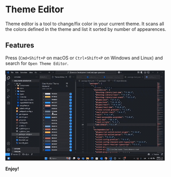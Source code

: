 # Theme Editor

Theme editor is a tool to change/fix color in your current theme. It scans all the colors defined in the theme and list it sorted by number of appearences.

## Features

Press (`Cmd+Shift+P` on macOS or `Ctrl+Shift+P` on Windows and Linux) and search for `Open Theme Editor`.

![test](media/demo.gif)

**Enjoy!**
